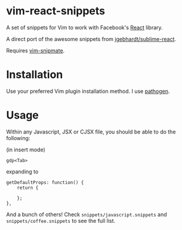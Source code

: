 vim-react-snippets
==================

A set of snippets for Vim to work with Facebook's [React](http://facebook.github.io/react/) library.

A direct port of the awesome snippets from 
[jgebhardt/sublime-react](https://github.com/jgebhardt/sublime-react).

Requires [vim-snipmate](https://github.com/garbas/vim-snipmate).

Installation
============

Use your preferred Vim plugin installation method. I use [pathogen](https://github.com/tpope/vim-pathogen).


Usage
=====

Within any Javascript, JSX or CJSX file, you should be able to do the following:

(in insert mode)
```
gdp<Tab>
```

expanding to

```
getDefaultProps: function() {
    return {

    };
},
```

And a bunch of others!
Check `snippets/javascript.snippets` and `snippets/coffee.snippets` to see the full list.
